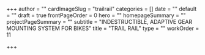 +++
author = ""
cardImageSlug = "trailrail"
categories = []
date = ""
default = ""
draft = true
frontPageOrder = 0
hero = ""
homepageSummary = ""
projectPageSummary = ""
subtitle = "INDESTRUCTIBLE, ADAPTIVE GEAR MOUNTING SYSTEM FOR BIKES"
title = "TRAIL RAIL"
type = ""
workOrder = 11

+++
